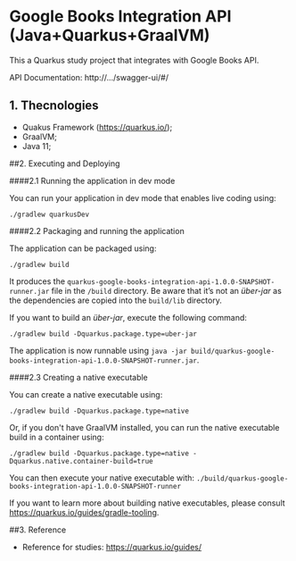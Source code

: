 # Google Books Integration API (Java+Quarkus+GraalVM)

This a Quarkus study project that integrates with Google Books API.

API Documentation: http://.../swagger-ui/#/


## 1. Thecnologies

* Quakus Framework (https://quarkus.io/);
* GraalVM;
* Java 11;

##2. Executing and Deploying

####2.1 Running the application in dev mode

You can run your application in dev mode that enables live coding using:
```shell script
./gradlew quarkusDev
```

####2.2 Packaging and running the application

The application can be packaged using:
```shell script
./gradlew build
```
It produces the `quarkus-google-books-integration-api-1.0.0-SNAPSHOT-runner.jar` file in the `/build` directory.
Be aware that it’s not an _über-jar_ as the dependencies are copied into the `build/lib` directory.

If you want to build an _über-jar_, execute the following command:
```shell script
./gradlew build -Dquarkus.package.type=uber-jar
```

The application is now runnable using `java -jar build/quarkus-google-books-integration-api-1.0.0-SNAPSHOT-runner.jar`.

####2.3 Creating a native executable

You can create a native executable using: 
```shell script
./gradlew build -Dquarkus.package.type=native
```

Or, if you don't have GraalVM installed, you can run the native executable build in a container using: 
```shell script
./gradlew build -Dquarkus.package.type=native -Dquarkus.native.container-build=true
```

You can then execute your native executable with: `./build/quarkus-google-books-integration-api-1.0.0-SNAPSHOT-runner`

If you want to learn more about building native executables, please consult https://quarkus.io/guides/gradle-tooling.

##3. Reference
* Reference for studies: https://quarkus.io/guides/
